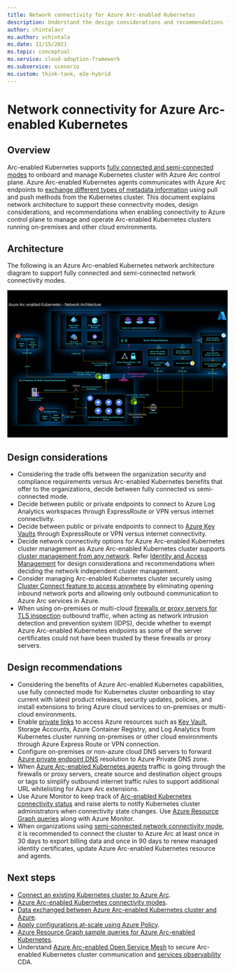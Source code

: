 ```yaml
---
title: Network connectivity for Azure Arc-enabled Kubernetes
description: Understand the design considerations and recommendations for network connectivity of Arc-enabled Kubernetes.
author: chintalavr
ms.author: vchintala
ms.date: 11/15/2021
ms.topic: conceptual
ms.service: cloud-adoption-framework
ms.subservice: scenario
ms.custom: think-tank, e2e-hybrid
---
```


# Network connectivity for Azure Arc-enabled Kubernetes

## Overview

Arc-enabled Kubernetes supports [fully connected and semi-connected modes](/azure/azure-arc/kubernetes/conceptual-connectivity-modes#understand-connectivity-modes) to onboard and manage Kubernetes cluster with Azure Arc control plane. Azure Arc-enabled Kubernetes agents communicates with Azure Arc endpoints to [exchange different types of metadata information](/azure/azure-arc/kubernetes/conceptual-data-exchange) using pull and push methods from the Kubernetes cluster. This document explains network architecture to support these connectivity modes, design considerations, and recommendations when enabling connectivity to Azure control plane to manage and operate Arc-enabled Kubernetes clusters running on-premises and other cloud environments.

## Architecture

The following is an Azure Arc-enabled Kubernetes network architecture diagram to support fully connected and semi-connected network connectivity modes.

![Arc-enabled Kubernetes Network Architecture](./media/arc-enabled-kubernetes-network.png)

## Design considerations

- Considering the trade offs between the organization security and compliance requirements versus Arc-enabled Kubernetes benefits that offer to the organizations, decide between fully connected vs semi-connected mode.
- Decide between public or private endpoints to connect to Azure Log Analytics workspaces through ExpressRoute or VPN versus internet connectivity.
- Decide between public or private endpoints to connect to [Azure Key Vaults](/azure/azure-arc/kubernetes/tutorial-akv-secrets-provider) through ExpressRoute or VPN versus internet connectivity.
- Decide network connectivity options for Azure Arc-enabled Kubernetes cluster management as Azure Arc-enabled Kubernetes cluster supports [cluster management from any network](/azure/azure-arc/kubernetes/conceptual-cluster-connect). Refer [Identity and Access Management](./identity-access-management.md) for design considerations and recommendations when deciding the network independent cluster management.
- Consider managing Arc-enabled Kubernetes cluster securely using [Cluster Connect feature to access anywhere](/azure/azure-arc/kubernetes/conceptual-cluster-connect) by eliminating opening inbound network ports and allowing only outbound communication to Azure Arc services in Azure.
- When using on-premises or multi-cloud [firewalls or proxy servers for TLS inspection](/azure/firewall/premium-features#tls-inspection) outbound traffic, when acting as network intrusion detection and prevention system (IDPS), decide whether to exempt Azure Arc-enabled Kubernetes endpoints as some of the server certificates could not have been trusted by these firewalls or proxy servers.

## Design recommendations

- Considering the benefits of Azure Arc-enabled Kubernetes capabilities, use fully connected mode for Kubernetes cluster onboarding to stay current with latest product releases, security updates, policies, and install extensions to bring Azure cloud services to on-premises or multi-cloud environments.
- Enable [private links](/azure/azure-monitor/logs/private-link-security) to access Azure resources such as [Key Vault](/azure/azure-arc/kubernetes/tutorial-akv-secrets-provider), Storage Accounts, Azure Container Registry, and Log Analytics from Kubernetes cluster running on-premises or other cloud environments through Azure Express Route or VPN connection.
- Configure on-premises or non-azure cloud DNS servers to forward [Azure private endpoint DNS](/azure/private-link/private-endpoint-dns#on-premises-workloads-using-a-dns-forwarder) resolution to Azure Private DNS zone.
- When [Azure Arc-enabled Kubernetes agents](/azure/azure-arc/kubernetes/conceptual-agent-overview) traffic is going through the firewalls or proxy servers, create source and destination object groups or tags to simplify outbound internet traffic rules to support additional URL whitelisting for Azure Arc extensions.
- Use Azure Monitor to keep track of [Arc-enabled Kubernetes connectivity status](/azure-arc/kubernetes/conceptual-connectivity-modes#connectivity-status) and raise alerts to notify Kubernetes cluster administrators when connectivity state changes. Use [Azure Resource Graph queries](/azure/azure-arc/kubernetes/resource-graph-samples?tabs=azure-cli) along with Azure Monitor.
- When organizations using [semi-connected network connectivity mode](/azure/azure-arc/kubernetes/conceptual-connectivity-modes#understand-connectivity-modes), it is recommended to connect the cluster to Azure Arc at least once in 30 days to export billing data and once in 90 days to renew managed identity certificates, update Azure Arc-enabled Kubernetes resource and agents.

## Next steps

- [Connect an existing Kubernetes cluster to Azure Arc](/azure/azure-arc/kubernetes/quickstart-connect-cluster?tabs=azure-cli).
- [Azure Arc-enabled Kubernetes connectivity modes](/azure/azure-arc/kubernetes/conceptual-connectivity-modes).
- [Data exchanged between Azure Arc-enabled Kubernetes cluster and Azure](/azure/azure-arc/kubernetes/conceptual-data-exchange).
- [Apply configurations at-scale using Azure Policy](/azure/azure-arc/kubernetes/use-azure-policy).
- [Azure Resource Graph sample queries for Azure Arc-enabled Kubernetes](/azure/azure-arc/kubernetes/resource-graph-samples?tabs=azure-cli).
- Understand [Azure Arc-enabled Open Service Mesh](/azure/azure-arc/kubernetes/tutorial-arc-enabled-open-service-mesh) to secure Arc-enabled Kubernetes cluster communication and [services observability](./services-observability.md) CDA.
